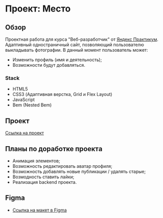 # Проект: Место

## Обзор

Проектная работа для курса "Веб-разработчик" от [Яндекс Практикум](https://practicum.yandex.ru/web/). Адаптивный одностраничный сайт, позволяющий пользователю выкладывать фотографии.
В данный момент пользователь может:

- Изменить профиль (имя и деятельность);
- Возможности будут добавляться.

### Stack

- HTML5
- CSS3 (Адаптивная верстка, Grid и Flex Layout)
- JavaScript
- Bem (Nested Bem)

## Проект

[Ссылка на проект](https://m-golovatenko.github.io/mesto-project/)

## Планы по доработке проектa

- Анимация элементов;
- Возможность редактировать аватар профиля;
- Возможность добавлять новые публикации / удалять старые;
- Возмодность ставить лайки;
- Реализация backend проекта.

## Figma

- [Ссылка на макет в Figma](https://www.figma.com/file/2cn9N9jSkmxD84oJik7xL7/JavaScript.-Sprint-4?node-id=0%3A1)
